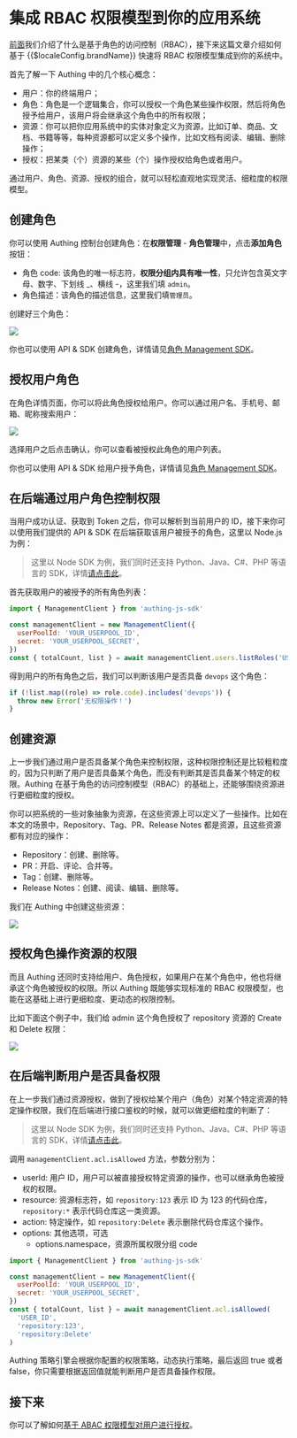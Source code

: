 # 集成 RBAC 权限模型到你的应用系统

<LastUpdated/>

[前面](./README.md#什么是基于角色的访问控制-rbac)我们介绍了什么是基于角色的访问控制（RBAC），接下来这篇文章介绍如何基于 {{$localeConfig.brandName}} 快速将 RBAC 权限模型集成到你的系统中。

首先了解一下 Authing 中的几个核心概念：

- 用户：你的终端用户；
- 角色：角色是一个逻辑集合，你可以授权一个角色某些操作权限，然后将角色授予给用户，该用户将会继承这个角色中的所有权限；
- 资源：你可以把你应用系统中的实体对象定义为资源，比如订单、商品、文档、书籍等等，每种资源都可以定义多个操作，比如文档有阅读、编辑、删除操作；
- 授权：把某类（个）资源的某些（个）操作授权给角色或者用户。

通过用户、角色、资源、授权的组合，就可以轻松直观地实现灵活、细粒度的权限模型。

## 创建角色

你可以使用 Authing 控制台创建角色：在**权限管理** - **角色管理**中，点击**添加角色**按钮：

- 角色 code: 该角色的唯一标志符，**权限分组内具有唯一性**，只允许包含英文字母、数字、下划线 \_、横线 -，这里我们填 `admin`。
- 角色描述：该角色的描述信息，这里我们填`管理员`。

创建好三个角色：

![](~@imagesZhCn/guides/access-control/5186f15e-b02a-4b7b-b886-a3f26f5f07c8.png)

你也可以使用 API & SDK 创建角色，详情请见[角色 Management SDK](/reference/sdk-for-node/management/RolesManagementClient.md)。

## 授权用户角色

在角色详情页面，你可以将此角色授权给用户。你可以通过用户名、手机号、邮箱、昵称搜索用户：

![](~@imagesZhCn/guides/access-control/Xnip2021-03-01_15-51-01.png)

选择用户之后点击确认，你可以查看被授权此角色的用户列表。

你也可以使用 API & SDK 给用户授予角色，详情请见[角色 Management SDK](/reference/sdk-for-node/management/RolesManagementClient.md)。

## 在后端通过用户角色控制权限

当用户成功认证、获取到 Token 之后，你可以解析到当前用户的 ID，接下来你可以使用我们提供的 API & SDK 在后端获取该用户被授予的角色，这里以 Node.js 为例：

> 这里以 Node SDK 为例，我们同时还支持 Python、Java、C#、PHP 等语言的 SDK，详情[请点击此](/reference/)。

首先获取用户的被授予的所有角色列表：

```javascript
import { ManagementClient } from 'authing-js-sdk'

const managementClient = new ManagementClient({
  userPoolId: 'YOUR_USERPOOL_ID',
  secret: 'YOUR_USERPOOL_SECRET',
})
const { totalCount, list } = await managementClient.users.listRoles('USER_ID')
```

得到用户的所有角色之后，我们可以判断该用户是否具备 `devops` 这个角色：

```javascript
if (!list.map((role) => role.code).includes('devops')) {
  throw new Error('无权限操作！')
}
```

## 创建资源

上一步我们通过用户是否具备某个角色来控制权限，这种权限控制还是比较粗粒度的，因为只判断了用户是否具备某个角色，而没有判断其是否具备某个特定的权限。Authing 在基于角色的访问控制模型（RBAC）的基础上，还能够围绕资源进行更细粒度的授权。

你可以把系统的一些对象抽象为资源，在这些资源上可以定义了一些操作。比如在本文的场景中，Repository、Tag、PR、Release Notes 都是资源，且这些资源都有对应的操作：

- Repository：创建、删除等。
- PR：开启、评论、合并等。
- Tag：创建、删除等。
- Release Notes：创建、阅读、编辑、删除等。

我们在 Authing 中创建这些资源：

![](~@imagesZhCn/guides/access-control/e23be4b2-0072-4989-bdf9-e0cc7c882397.png)

## 授权角色操作资源的权限

而且 Authing 还同时支持给用户、角色授权，如果用户在某个角色中，他也将继承这个角色被授权的权限。所以 Authing 既能够实现标准的 RBAC 权限模型，也能在这基础上进行更细粒度、更动态的权限控制。

比如下面这个例子中，我们给 admin 这个角色授权了 repository 资源的 Create 和 Delete 权限：

![](~@imagesZhCn/guides/access-control/0f443c28-85b5-4127-9177-0cdae41eb3c2.png)

## 在后端判断用户是否具备权限

在上一步我们通过资源授权，做到了授权给某个用户（角色）对某个特定资源的特定操作权限，我们在后端进行接口鉴权的时候，就可以做更细粒度的判断了：

> 这里以 Node SDK 为例，我们同时还支持 Python、Java、C#、PHP 等语言的 SDK，详情[请点击此](/reference/)。

调用 `managementClient.acl.isAllowed` 方法，参数分别为：

- userId: 用户 ID，用户可以被直接授权特定资源的操作，也可以继承角色被授权的权限。
- resource: 资源标志符，如 `repository:123` 表示 ID 为 123 的代码仓库，`repository:*` 表示代码仓库这一类资源。
- action: 特定操作，如 `repository:Delete` 表示删除代码仓库这个操作。
- options: 其他选项，可选
  - options.namespace，资源所属权限分组 code

```javascript
import { ManagementClient } from 'authing-js-sdk'

const managementClient = new ManagementClient({
  userPoolId: 'YOUR_USERPOOL_ID',
  secret: 'YOUR_USERPOOL_SECRET',
})
const { totalCount, list } = await managementClient.acl.isAllowed(
  'USER_ID',
  'repository:123',
  'repository:Delete'
)
```

Authing 策略引擎会根据你配置的权限策略，动态执行策略，最后返回 true 或者 false，你只需要根据返回值就能判断用户是否具备操作权限。

## 接下来

你可以了解如何[基于 ABAC 权限模型对用户进行授权](./abac.md)。
